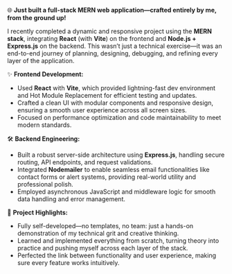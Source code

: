 🌐 **Just built a full-stack MERN web application—crafted entirely by me, from the ground up!**

I recently completed a dynamic and responsive project using the **MERN stack**, integrating **React** (with **Vite**) on the frontend and **Node.js + Express.js** on the backend. This wasn’t just a technical exercise—it was an end-to-end journey of planning, designing, debugging, and refining every layer of the application.

✨ **Frontend Development:**
- Used **React** with **Vite**, which provided lightning-fast dev environment and Hot Module Replacement for efficient testing and updates.
- Crafted a clean UI with modular components and responsive design, ensuring a smooth user experience across all screen sizes.
- Focused on performance optimization and code maintainability to meet modern standards.

🛠️ **Backend Engineering:**
- Built a robust server-side architecture using **Express.js**, handling secure routing, API endpoints, and request validations.
- Integrated **Nodemailer** to enable seamless email functionalities like contact forms or alert systems, providing real-world utility and professional polish.
- Employed asynchronous JavaScript and middleware logic for smooth data handling and error management.

📁 **Project Highlights:**
- Fully self-developed—no templates, no team: just a hands-on demonstration of my technical grit and creative thinking.
- Learned and implemented everything from scratch, turning theory into practice and pushing myself across each layer of the stack.
- Perfected the link between functionality and user experience, making sure every feature works intuitively.
